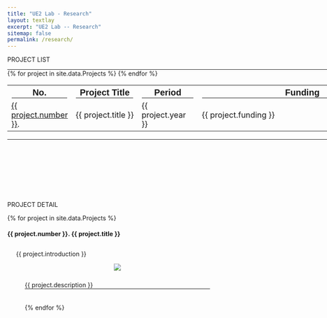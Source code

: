 ```yaml
---
title: "UE2 Lab - Research"
layout: textlay
excerpt: "UE2 Lab -- Research"
sitemap: false
permalink: /research/
---
```


<style>
  hr {
    margin: 0;
    border-color: black;
  }
</style>

<p class="title-center">PROJECT LIST</p>

<hr style="width: 1200px; border-width: 2px;">
<table style="width: 1200px; font-size: 18px;">
  <tr style="font-size: 20px; font-family: Arial">
    <th>No.<hr></th><th>Project Title<hr></th><th>Period<hr></th><th>Funding<hr></th>
  </tr>
{% for project in site.data.Projects %}
    <tr>
      <td class="project-cell" style="width: 70px;"><a href="#project-{{ project.number }}">{{ project.number }}</a>.</td>
      <td class="project-cell">{{ project.title }}</td>
      <td class="project-cell" style="width: 120px;">{{ project.year }}</td>
      <td class="project-cell" style="width: 460px;">{{ project.funding }}</td>
    </tr>
{% endfor %}
</table>
<hr style="width: 1200px; border-width: 2px; margin-bottom: 140px;">


<p class="title-center">PROJECT DETAIL</p> 
{% for project in site.data.Projects %}
  <h4 id="project-{{ project.number }}"><strong>{{ project.number }}. {{ project.title }}</strong></h4>
  <div style="background-color: transparent; padding: 10px 20px;">{{ project.introduction }}
  <p align="center"><img src="{{ site.url }}{{ site.baseurl }}/images/research/{{ project.image }}" class="research-image"></p>
  <div style="background-color: transparent; padding: 10px 20px;">{{ project.description }}
  <hr style="border-color: black;">
  <br><br>
{% endfor %}

